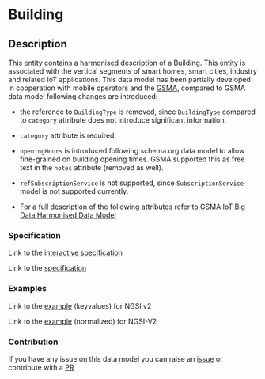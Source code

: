 # Building

## Description 

This entity contains a harmonised description of a Building. This entity is associated with the vertical segments of smart homes, smart cities, industry and related IoT applications.
This data model has been partially developed in cooperation with mobile operators and the [GSMA](https://www.gsma.com/iot/iot-big-data/), compared to GSMA data model following changes are introduced:
  -   the reference to `BuildingType` is removed, since `BuildingType` compared to
    `category` attribute does not introduce significant information.

  -   `category` attribute is required.
  -   `openingHours` is introduced following schema.org data model to allow
    fine-grained on building opening times. GSMA supported this as free text in
    the `notes` attribute (removed as well).
  -   `refSubscriptionService` is not supported, since `SubscriptionService` model
    is not supported currently.
  - For a full description of the following attributes refer to GSMA [IoT Big Data Harmonised Data Model](https://github.com/GSMADeveloper/NGSI-LD-Entities)

### Specification

Link to the [interactive specification](https://swagger.lab.fiware.org/?url=https://smart-data-models.github.io/dataModel.Building/Building/swagger.yaml)

Link to the [specification](https://smart-data-models.github.io/dataModel.Building/Building/doc/spec.md)
### Examples

Link to the [example](https://smart-data-models.github.io/dataModel.Building/Building/examples/example.json) (keyvalues) for NGSI v2

Link to the [example](https://smart-data-models.github.io/dataModel.Building/Building/examples/example-normalized.json) (normalized) for NGSI-V2
### Contribution

 If you have any issue on this data model you can raise an [issue](https://github.com/smart-data-models/dataModel.Building/issues)  or contribute with a [PR](https://github.com/smart-data-models/dataModel.Building/pulls)